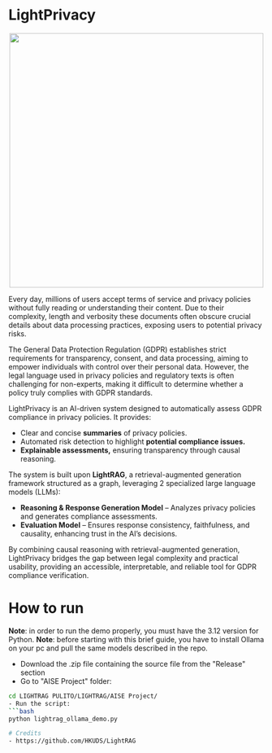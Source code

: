 # LightPrivacy
<p align="center">
  <img src="https://github.com/user-attachments/assets/2ac2887a-f132-41ea-8790-45c95a5c301a" style="width: 500px"/>
</p>


Every day, millions of users accept terms of service and privacy policies without fully reading or understanding their content. Due to their complexity, length and verbosity these documents often obscure crucial details about data processing practices, exposing users to potential privacy risks.

The General Data Protection Regulation (GDPR) establishes strict requirements for transparency, consent, and data processing, aiming to empower individuals with control over their personal data. However, the legal language used in privacy policies and regulatory texts is often challenging for non-experts, making it difficult to determine whether a policy truly complies with GDPR standards.

LightPrivacy is an AI-driven system designed to automatically assess GDPR compliance in privacy policies. It provides:
- Clear and concise **summaries** of privacy policies.
- Automated risk detection to highlight **potential compliance issues.**
- **Explainable assessments,** ensuring transparency through causal reasoning.

The system is built upon **LightRAG**, a retrieval-augmented generation framework structured as a graph, leveraging 2 specialized large language models (LLMs):
- **Reasoning & Response Generation Model** – Analyzes privacy policies and generates compliance assessments.
- **Evaluation Model** – Ensures response consistency, faithfulness, and causality, enhancing trust in the AI’s decisions.

By combining causal reasoning with retrieval-augmented generation, LightPrivacy bridges the gap between legal complexity and practical usability, providing an accessible, interpretable, and reliable tool for GDPR compliance verification.

# How to run
**Note**: in order to run the demo properly, you must have the 3.12 version for Python.
**Note**: before starting with this brief guide, you have to install Ollama on your pc and pull the same models described in the repo.

- Download the .zip file containing the source file from the "Release" section
- Go to "AISE Project" folder:
```bash
cd LIGHTRAG PULITO/LIGHTRAG/AISE Project/
- Run the script:
```bash
python lightrag_ollama_demo.py

# Credits 
- https://github.com/HKUDS/LightRAG
